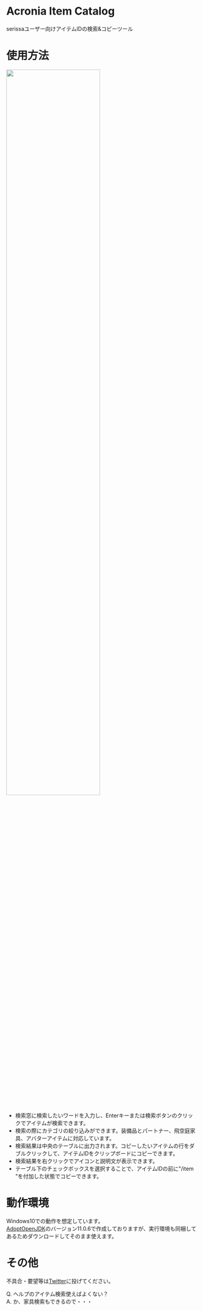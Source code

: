 Acronia Item Catalog
====

serissaユーザー向けアイテムIDの検索&コピーツール

# 使用方法
<img src="https://user-images.githubusercontent.com/60921173/79638791-5d77eb00-81c2-11ea-984a-fccecf65c537.png" width="70%">

- 検索窓に検索したいワードを入力し、Enterキーまたは検索ボタンのクリックでアイテムが検索できます。
- 検索の際にカテゴリの絞り込みができます。装備品とパートナー、飛空庭家具、アバターアイテムに対応しています。
- 検索結果は中央のテーブルに出力されます。コピーしたいアイテムの行をダブルクリックして、アイテムIDをクリップボードにコピーできます。
- 検索結果を右クリックでアイコンと説明文が表示できます。
- テーブル下のチェックボックスを選択することで、アイテムIDの前に"/item "を付加した状態でコピーできます。

# 動作環境
Windows10での動作を想定しています。  
[AdoptOpenJDK](https://adoptopenjdk.net/)のバージョン11.0.6で作成しておりますが、実行環境も同梱してあるためダウンロードしてそのまま使えます。

# その他
不具合・要望等は[Twitter](https://twitter.com/E5uq0ptGAeS40gP)に投げてください。

Q. ヘルプのアイテム検索使えばよくない？  
A. か、家具検索もできるので・・・
